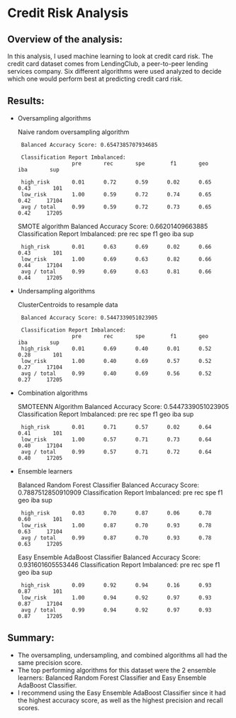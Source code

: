 # Credit Risk Analysis

## Overview of the analysis: 

In this analysis, I used machine learning to look at credit card risk. The credit card dataset comes from LendingClub, a peer-to-peer lending services company. Six different algorithms were used analyzed to decide which one would perform best at predicting credit card risk. 

## Results: 

-  Oversampling algorithms

    Naive random oversampling algorithm 

        Balanced Accuracy Score: 0.6547385707934685

        Classification Report Imbalanced:
                        pre       rec       spe        f1       geo       iba       sup

        high_risk       0.01      0.72      0.59      0.02      0.65      0.43       101
        low_risk        1.00      0.59      0.72      0.74      0.65      0.42     17104
        avg / total     0.99      0.59      0.72      0.73      0.65      0.42     17205

    SMOTE algorithm
        Balanced Accuracy Score: 0.66201409663885
        Classification Report Imbalanced:
                        pre       rec       spe        f1       geo       iba       sup

        high_risk       0.01      0.63      0.69      0.02      0.66      0.43       101
        low_risk        1.00      0.69      0.63      0.82      0.66      0.44     17104
        avg / total     0.99      0.69      0.63      0.81      0.66      0.44     17205

-  Undersampling algorithms

    ClusterCentroids to resample data

        Balanced Accuracy Score: 0.5447339051023905
        
        Classification Report Imbalanced:
                        pre       rec       spe        f1       geo       iba       sup
        high_risk       0.01      0.69      0.40      0.01      0.52      0.28       101
        low_risk        1.00      0.40      0.69      0.57      0.52      0.27     17104
        avg / total     0.99      0.40      0.69      0.56      0.52      0.27     17205

-  Combination algorithms

    SMOTEENN Algorithm
        Balanced Accuracy Score: 0.5447339051023905
        Classification Report Imbalanced:
                        pre       rec       spe        f1       geo       iba       sup

        high_risk       0.01      0.71      0.57      0.02      0.64      0.41       101
        low_risk        1.00      0.57      0.71      0.73      0.64      0.40     17104
        avg / total     0.99      0.57      0.71      0.72      0.64      0.40     17205

-  Ensemble learners

    Balanced Random Forest Classifier
        Balanced Accuracy Score: 0.7887512850910909
        Classification Report Imbalanced:
                        pre       rec       spe        f1       geo       iba       sup

        high_risk       0.03      0.70      0.87      0.06      0.78      0.60       101
        low_risk        1.00      0.87      0.70      0.93      0.78      0.63     17104
        avg / total     0.99      0.87      0.70      0.93      0.78      0.63     17205
    
    Easy Ensemble AdaBoost Classifier
        Balanced Accuracy Score: 0.931601605553446
        Classification Report Imbalanced:
                        pre       rec       spe        f1       geo       iba       sup

        high_risk       0.09      0.92      0.94      0.16      0.93      0.87       101
        low_risk        1.00      0.94      0.92      0.97      0.93      0.87     17104
        avg / total     0.99      0.94      0.92      0.97      0.93      0.87     17205


## Summary: 

- The oversampling, undersampling, and combined algorithms all had the same precision score. 
- The top performing algorithms for this dataset were the 2 ensemble learners: Balanced Random Forest Classifier and Easy Ensemble AdaBoost Classifier. 
- I recommend using the Easy Ensemble AdaBoost Classifier since it had the highest accuracy score, as well as the highest precision and recall scores. 